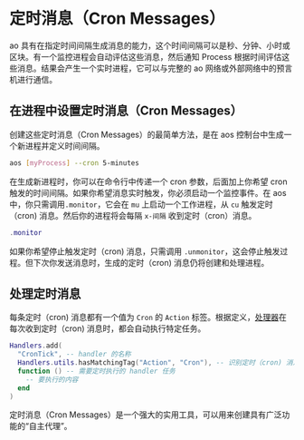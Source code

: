 # 定时消息（Cron Messages）

ao 具有在指定时间间隔生成消息的能力，这个时间间隔可以是秒、分钟、小时或区块。有一个监控进程会自动评估这些消息，然后通知 Process 根据时间评估这些消息。结果会产生一个实时进程，它可以与完整的 ao 网络或外部网络中的预言机进行通信。

## 在进程中设置定时消息（Cron Messages）

创建这些定时消息（Cron Messages）的最简单方法，是在 aos 控制台中生成一个新进程并定义时间间隔。

```sh
aos [myProcess] --cron 5-minutes
```

在生成新进程时，你可以在命令行中传递一个 cron 参数，后面加上你希望 cron 触发的时间间隔。如果你希望消息实时触发，你必须启动一个监控事件。在 aos 中，你只需调用`.monitor`，它会在 `mu` 上启动一个工作进程，从 `cu` 触发定时（cron) 消息。然后你的进程将会每隔 `x-间隔` 收到定时（cron）消息。

```lua
.monitor
```

如果你希望停止触发定时（cron) 消息，只需调用 `.unmonitor`，这会停止触发过程。但下次你发送消息时，生成的定时（cron) 消息仍将创建和处理进程。

## 处理定时消息

每条定时（cron) 消息都有一个值为 `Cron` 的 `Action` 标签。根据定义，[处理器](handlers.md)在每次收到定时（cron) 消息时，都会自动执行特定任务。

```lua
Handlers.add(
  "CronTick", -- handler 的名称
  Handlers.utils.hasMatchingTag("Action", "Cron"), -- 识别定时（cron) 消息的 handler 匹配函数
  function () -- 需要定时执行的 handler 任务
    -- 要执行的内容
  end
)
```

定时消息（Cron Messages）是一个强大的实用工具，可以用来创建具有广泛功能的“自主代理”。
